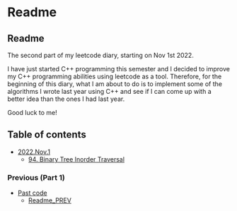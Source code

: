 # Readme

## Readme

The second part of my leetcode diary, starting on Nov 1st 2022.

I have just started C++ programming this semester and I decided to improve my C++ programming abilities using leetcode as a tool. Therefore, for the beginning of this diary, what I am about to do is to implement some of the algorithms I wrote last year using C++ and see if I can come up with a better idea than the ones I had last year.

Good luck to me!

## Table of contents

* [2022.Nov.1](2022.nov.1/)
  * [94. Binary Tree Inorder Traversal](2022.nov.1/94.-binary-tree-inorder-traversal.md)

### Previous (Part 1)

* [Past code](previous-part-1/past-code/)
  * [Readme\_PREV](previous-part-1/past-code.md)
